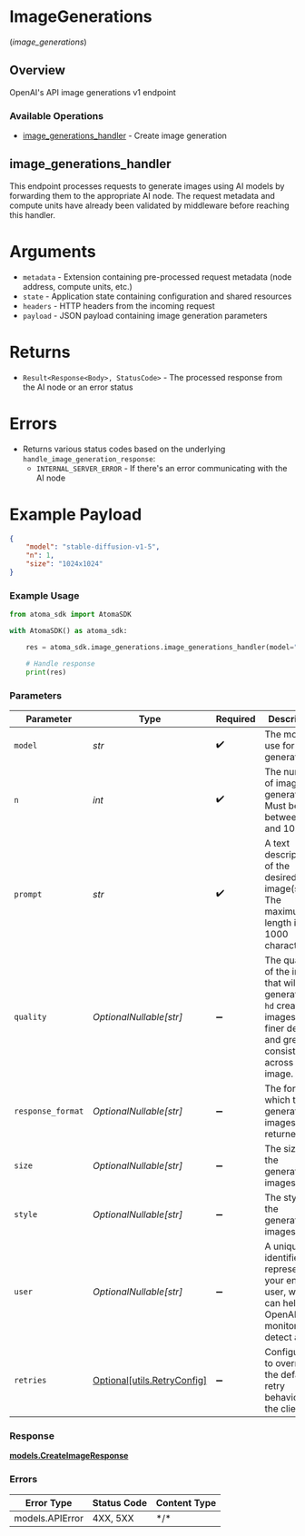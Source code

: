 # ImageGenerations
(*image_generations*)

## Overview

OpenAI's API image generations v1 endpoint

### Available Operations

* [image_generations_handler](#image_generations_handler) - Create image generation

## image_generations_handler

This endpoint processes requests to generate images using AI models by forwarding them
to the appropriate AI node. The request metadata and compute units have already been
validated by middleware before reaching this handler.

# Arguments
* `metadata` - Extension containing pre-processed request metadata (node address, compute units, etc.)
* `state` - Application state containing configuration and shared resources
* `headers` - HTTP headers from the incoming request
* `payload` - JSON payload containing image generation parameters

# Returns
* `Result<Response<Body>, StatusCode>` - The processed response from the AI node or an error status

# Errors
* Returns various status codes based on the underlying `handle_image_generation_response`:
  - `INTERNAL_SERVER_ERROR` - If there's an error communicating with the AI node

# Example Payload
```json
{
    "model": "stable-diffusion-v1-5",
    "n": 1,
    "size": "1024x1024"
}
```

### Example Usage

```python
from atoma_sdk import AtomaSDK

with AtomaSDK() as atoma_sdk:

    res = atoma_sdk.image_generations.image_generations_handler(model="Accord", n=200572, prompt="<value>")

    # Handle response
    print(res)

```

### Parameters

| Parameter                                                                                                                         | Type                                                                                                                              | Required                                                                                                                          | Description                                                                                                                       |
| --------------------------------------------------------------------------------------------------------------------------------- | --------------------------------------------------------------------------------------------------------------------------------- | --------------------------------------------------------------------------------------------------------------------------------- | --------------------------------------------------------------------------------------------------------------------------------- |
| `model`                                                                                                                           | *str*                                                                                                                             | :heavy_check_mark:                                                                                                                | The model to use for image generation.                                                                                            |
| `n`                                                                                                                               | *int*                                                                                                                             | :heavy_check_mark:                                                                                                                | The number of images to generate. Must be between 1 and 10.                                                                       |
| `prompt`                                                                                                                          | *str*                                                                                                                             | :heavy_check_mark:                                                                                                                | A text description of the desired image(s). The maximum length is 1000 characters.                                                |
| `quality`                                                                                                                         | *OptionalNullable[str]*                                                                                                           | :heavy_minus_sign:                                                                                                                | The quality of the image that will be generated.<br/>`hd` creates images with finer details and greater consistency across the image. |
| `response_format`                                                                                                                 | *OptionalNullable[str]*                                                                                                           | :heavy_minus_sign:                                                                                                                | The format in which the generated images are returned.                                                                            |
| `size`                                                                                                                            | *OptionalNullable[str]*                                                                                                           | :heavy_minus_sign:                                                                                                                | The size of the generated images.                                                                                                 |
| `style`                                                                                                                           | *OptionalNullable[str]*                                                                                                           | :heavy_minus_sign:                                                                                                                | The style of the generated images.                                                                                                |
| `user`                                                                                                                            | *OptionalNullable[str]*                                                                                                           | :heavy_minus_sign:                                                                                                                | A unique identifier representing your end-user, which can help OpenAI to monitor and detect abuse.                                |
| `retries`                                                                                                                         | [Optional[utils.RetryConfig]](../../models/utils/retryconfig.md)                                                                  | :heavy_minus_sign:                                                                                                                | Configuration to override the default retry behavior of the client.                                                               |

### Response

**[models.CreateImageResponse](../../models/createimageresponse.md)**

### Errors

| Error Type      | Status Code     | Content Type    |
| --------------- | --------------- | --------------- |
| models.APIError | 4XX, 5XX        | \*/\*           |